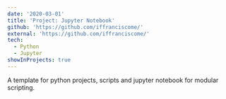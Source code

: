 ```yaml
---
date: '2020-03-01'
title: 'Project: Jupyter Notebook'
github: 'https://github.com/iffranciscome/'
external: 'https://github.com/iffranciscome/'
tech:
  - Python
  - Jupyter
showInProjects: true
---
```


A template for python projects, scripts and jupyter notebook for modular scripting.
